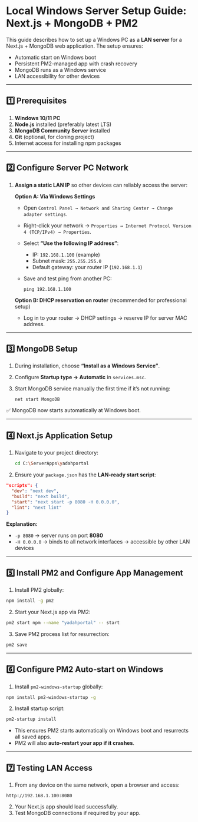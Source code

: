 # **Local Windows Server Setup Guide: Next.js + MongoDB + PM2**

This guide describes how to set up a Windows PC as a **LAN server** for a Next.js + MongoDB web application. The setup ensures:

- Automatic start on Windows boot
- Persistent PM2-managed app with crash recovery
- MongoDB runs as a Windows service
- LAN accessibility for other devices

---

## **1️⃣ Prerequisites**

1. **Windows 10/11 PC**
2. **Node.js** installed (preferably latest LTS)
3. **MongoDB Community Server** installed
4. **Git** (optional, for cloning project)
5. Internet access for installing npm packages

---

## **2️⃣ Configure Server PC Network**

1. **Assign a static LAN IP** so other devices can reliably access the server:

   **Option A: Via Windows Settings**

   - Open `Control Panel → Network and Sharing Center → Change adapter settings`.
   - Right-click your network → `Properties → Internet Protocol Version 4 (TCP/IPv4) → Properties`.
   - Select **“Use the following IP address”**:

     - IP: `192.168.1.100` (example)
     - Subnet mask: `255.255.255.0`
     - Default gateway: your router IP (`192.168.1.1`)

   - Save and test ping from another PC:

     ```
     ping 192.168.1.100
     ```

   **Option B: DHCP reservation on router** (recommended for professional setup)

   - Log in to your router → DHCP settings → reserve IP for server MAC address.

---

## **3️⃣ MongoDB Setup**

1. During installation, choose **“Install as a Windows Service”**.
2. Configure **Startup type → Automatic** in `services.msc`.
3. Start MongoDB service manually the first time if it’s not running:

   ```
   net start MongoDB
   ```

✅ MongoDB now starts automatically at Windows boot.

---

## **4️⃣ Next.js Application Setup**

1. Navigate to your project directory:

   ```bash
   cd C:\ServerApps\yadahportal
   ```

2. Ensure your `package.json` has the **LAN-ready start script**:

```json
"scripts": {
  "dev": "next dev",
  "build": "next build",
  "start": "next start -p 8080 -H 0.0.0.0",
  "lint": "next lint"
}
```

**Explanation:**

- `-p 8080` → server runs on port **8080**
- `-H 0.0.0.0` → binds to all network interfaces → accessible by other LAN devices

---

## **5️⃣ Install PM2 and Configure App Management**

1. Install PM2 globally:

```bash
npm install -g pm2
```

2. Start your Next.js app via PM2:

```bash
pm2 start npm --name "yadahportal" -- start
```

3. Save PM2 process list for resurrection:

```bash
pm2 save
```

---

## **6️⃣ Configure PM2 Auto-start on Windows**

1. Install `pm2-windows-startup` globally:

```bash
npm install pm2-windows-startup -g
```

2. Install startup script:

```bash
pm2-startup install
```

- This ensures PM2 starts automatically on Windows boot and resurrects all saved apps.
- PM2 will also **auto-restart your app if it crashes**.

---

## **7️⃣ Testing LAN Access**

1. From any device on the same network, open a browser and access:

```
http://192.168.1.100:8080
```

2. Your Next.js app should load successfully.
3. Test MongoDB connections if required by your app.
